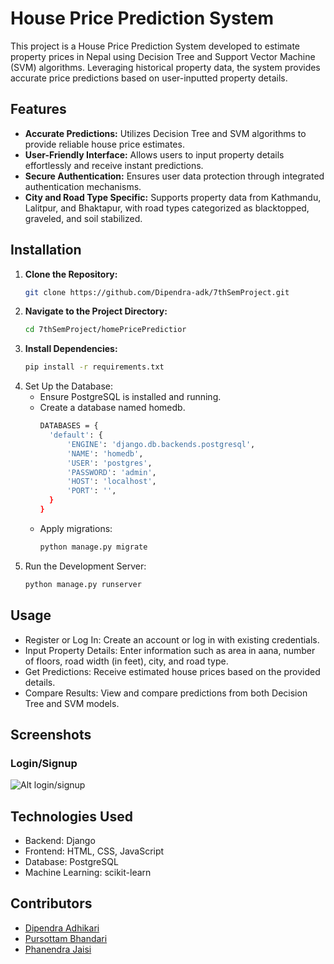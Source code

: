 # House Price Prediction System

This project is a House Price Prediction System developed to estimate property prices in Nepal using Decision Tree and Support Vector Machine (SVM) algorithms. Leveraging historical property data, the system provides accurate price predictions based on user-inputted property details.

## Features

- **Accurate Predictions:** Utilizes Decision Tree and SVM algorithms to provide reliable house price estimates.
- **User-Friendly Interface:** Allows users to input property details effortlessly and receive instant predictions.
- **Secure Authentication:** Ensures user data protection through integrated authentication mechanisms.
- **City and Road Type Specific:** Supports property data from Kathmandu, Lalitpur, and Bhaktapur, with road types categorized as blacktopped, graveled, and soil stabilized.

## Installation

1. **Clone the Repository:**
   ```bash
   git clone https://github.com/Dipendra-adk/7thSemProject.git
2. **Navigate to the Project Directory:**
   ```bash
   cd 7thSemProject/homePricePredictior
3. **Install Dependencies:**
   ```bash
   pip install -r requirements.txt
4. Set Up the Database:
   * Ensure PostgreSQL is installed and running.
   * Create a database named homedb.
     ```bash
     DATABASES = {
       'default': {
           'ENGINE': 'django.db.backends.postgresql',
           'NAME': 'homedb',
           'USER': 'postgres',
           'PASSWORD': 'admin',
           'HOST': 'localhost',
           'PORT': '',           
       }
     }
   * Apply migrations:
     ```bash
     python manage.py migrate
5. Run the Development Server:
   ```bash
   python manage.py runserver

## Usage
* Register or Log In: Create an account or log in with existing credentials.
* Input Property Details: Enter information such as area in aana, number of floors, road width (in feet), city, and road type.
* Get Predictions: Receive estimated house prices based on the provided details.
* Compare Results: View and compare predictions from both Decision Tree and SVM models.

## Screenshots
### Login/Signup
![Alt login/signup](./homePricePredictior/ss/login_signup.png)
## Technologies Used
* Backend: Django
* Frontend: HTML, CSS, JavaScript
* Database: PostgreSQL
* Machine Learning: scikit-learn

## Contributors
   * [Dipendra Adhikari](https://github.com/Dipendra-adk)
   * [Pursottam Bhandari](https://github.com/pursottam1234)
   * [Phanendra Jaisi](https://github.com/phanindraspk)
